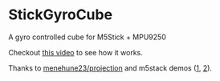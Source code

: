 # StickGyroCube
A gyro controlled cube for M5Stick + MPU9250

Checkout [this video](https://www.instagram.com/p/BvOLaoQg3Pk/) to see how it works.

Thanks to
[menehune23/projection](https://github.com/menehune23/projection) and m5stack demos ([1](https://github.com/m5stack/M5Stack/blob/master/examples/Stick/FactoryTest/FactoryTest.ino), [2](https://github.com/m5stack/M5Stack/blob/master/examples/Fire/M5StackFire_MPU9250/M5StackFire_MPU9250.ino)).
